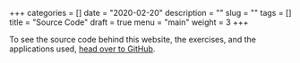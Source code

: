+++
categories = []
date = "2020-02-20"
description = ""
slug = ""
tags = []
title = "Source Code"
draft = true
menu = "main"
weight = 3
+++

To see the source code behind this website, the exercises, and the applications used, [head over to GitHub](https://github.com/stackrox/bsidessf-2020-workshop).
